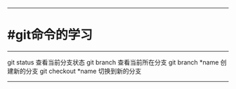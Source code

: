**************************************************************
#git命令的学习
============================

----------------------------
git status 查看当前分支状态
git branch 查看当前所在分支
git branch *name 创建新的分支
git checkout *name 切换到新的分支
**************************************************************
